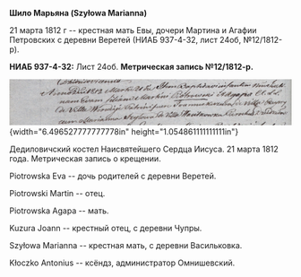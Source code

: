 **Шило Марьяна (Szyłowa Marianna)**

21 марта 1812 г -- крестная мать Евы, дочери Мартина и Агафии Петровских
с деревни Веретей (НИАБ 937-4-32, лист 24об, №12/1812-р).

**НИАБ 937-4-32:** Лист 24об. **Метрическая запись №12/1812-р.**

![](./media/c08421b7ec255e01a35b78826e317150560d9eac.png){width="6.496527777777778in"
height="1.054861111111111in"}

Дедиловичский костел Наисвятейшего Сердца Иисуса. 21 марта 1812 года.
Метрическая запись о крещении.

Piotrowska Eva -- дочь родителей с деревни Веретей.

Piotrowski Martin -- отец.

Piotrowska Agapa -- мать.

Kuzura Joann -- крестный отец, с деревни Чупры.

Szyłowa Marianna -- крестная мать, с деревни Васильковка.

Kłoczko Antonius -- ксёндз, администратор Омнишевский.
